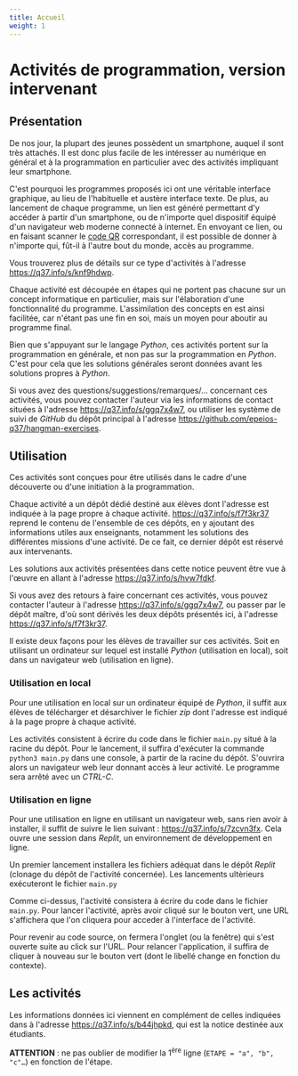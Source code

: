```yaml
---
title: Accueil
weight: 1
---
```


# Activités de programmation, version intervenant

## Présentation

De nos jour, la plupart des jeunes possèdent un smartphone, auquel il sont très attachés. Il est donc plus facile de les intéresser au numérique en général et à la programmation en particulier avec des activités impliquant leur smartphone.

C'est pourquoi les programmes proposés ici ont une véritable interface graphique, au lieu de l'habituelle et austère interface texte. De plus, au lancement de chaque programme, un lien est généré permettant d'y accéder à partir d'un smartphone, ou de n'importe quel dispositif équipé d'un navigateur web moderne connecté à internet. En envoyant ce lien, ou en faisant scanner le [code QR](https://fr.wikipedia.org/wiki/Code_QR) correspondant, il est possible de donner à n'importe qui, fût-il à l'autre bout du monde, accès au programme.

Vous trouverez plus de détails sur ce type d'activités à l'adresse <https://q37.info/s/knf9hdwp>.

Chaque activité est découpée en étapes qui ne portent pas chacune sur un concept informatique en particulier, mais sur l'élaboration d'une fonctionnalité du programme. L'assimilation des concepts en est ainsi facilitée, car n'étant pas une fin en soi, mais un moyen pour aboutir au programme final.

Bien que s'appuyant sur le langage *Python*, ces activités portent sur la programmation en générale, et non pas sur la programmation en *Python*. C'est pour cela que les solutions générales seront données avant les solutions propres à *Python*.

Si vous avez des questions/suggestions/remarques/… concernant ces activités, vous pouvez contacter l'auteur via les informations de contact situées à l'adresse <https://q37.info/s/ggq7x4w7>, ou utiliser les système de suivi de *GitHub* du dépôt principal à l'adresse <https://github.com/epeios-q37/hangman-exercises>.

## Utilisation

Ces activités sont conçues pour être utilisés dans le cadre d'une découverte ou d'une initiation à la programmation.

Chaque activité a un dépôt dédié destiné aux élèves dont l'adresse est indiquée à la page propre à chaque activité. https://q37.info/s/f7f3kr37 reprend le contenu de l'ensemble de ces dépôts, en y ajoutant des informations utiles aux enseignants, notamment les solutions des différentes missions d'une activité. De ce fait, ce dernier dépôt est réservé aux intervenants.

Les solutions aux activités présentées dans cette notice peuvent être vue à l'œuvre en allant à l'adresse https://q37.info/s/hvw7fdkf.

Si vous avez des retours à faire concernant ces activités, vous pouvez contacter l'auteur à l'adresse <https://q37.info/s/ggq7x4w7>, ou passer par le dépôt maître, d'où sont dérivés les deux dépôts présentés ici, à l'adresse <https://q37.info/s/f7f3kr37>.

Il existe deux façons pour les élèves de travailler sur ces activités. Soit en utilisant un ordinateur sur lequel est installé *Python* (utilisation en local), soit dans un navigateur web (utilisation en ligne).

### Utilisation en local

Pour une utilisation en local sur un ordinateur équipé de *Python*, il suffit aux élèves de télécharger et désarchiver le fichier *zip* dont l'adresse est indiqué à la page propre à chaque activité.

Les activités consistent à écrire du code dans le fichier `main.py` situé à la racine du dépôt. Pour le lancement, il suffira d'exécuter la commande `python3 main.py` dans une console, à partir de la racine du dépôt. S'ouvrira alors un navigateur web leur donnant accès à leur activité. Le programme sera arrêté avec un *CTRL-C*.

### Utilisation en ligne

Pour une utilisation en ligne en utilisant un navigateur web, sans rien avoir à installer, il suffit de suivre le lien suivant : https://q37.info/s/7zcvn3fx. Cela ouvre une session dans *Replit*, un environnement de développement en ligne.

Un premier lancement installera les fichiers adéquat dans le dépôt *Replit* (clonage du dépôt de l'activité concernée). Les lancements ultèrieurs exécuteront le fichier `main.py`

Comme ci-dessus, l'activité consistera à écrire du code dans le fichier `main.py`. Pour lancer l'activité, après avoir cliqué sur le bouton vert, une URL s'affichera que l'on cliquera pour acceder à l'interface de l'activité.

Pour revenir au code source, on fermera l'onglet (ou la fenêtre) qui s'est ouverte suite au click sur l'URL. Pour relancer l'application, il suffira de cliquer à nouveau sur le bouton vert (dont le libellé change en fonction du contexte).

## Les activités

Les informations données ici viennent en complément de celles indiquées dans à l'adresse https://q37.info/s/b44jhpkd, qui est la notice destinée aux étudiants.

**ATTENTION** : ne pas oublier de modifier la 1<sup>ère</sup> ligne (`ETAPE = "a", "b", "c"…`) en fonction de l'étape.

